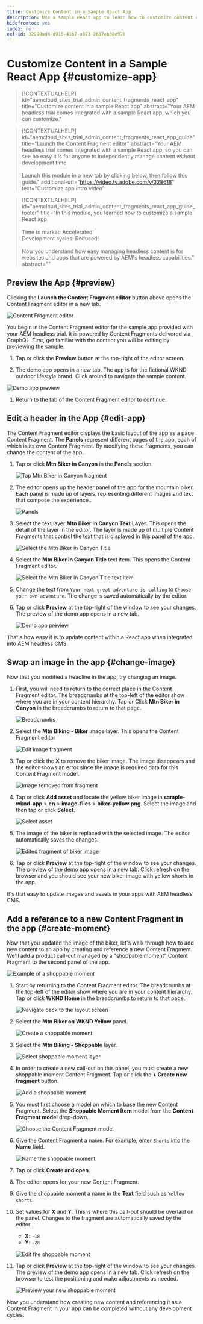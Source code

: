 ```yaml
---
title: Customize Content in a Sample React App
description: Use a sample React app to learn how to customize content using the headless feature set in AEM as a Cloud Service.
hidefromtoc: yes
index: no
exl-id: 32290ad4-d915-41b7-a073-2637eb38e978
---
```


# Customize Content in a Sample React App {#customize-app}

>[!CONTEXTUALHELP]
>id="aemcloud_sites_trial_admin_content_fragments_react_app"
>title="Customize content in a sample React app"
>abstract="Your AEM headless trial comes integrated with a sample React app, which you can customize."

>[!CONTEXTUALHELP]
>id="aemcloud_sites_trial_admin_content_fragments_react_app_guide"
>title="Launch the Content Fragment editor"
>abstract="Your AEM headless trial comes integrated with a sample React app, so you can see ho easy it is for anyone to independently manage content without development time.<br><br>Launch this module in a new tab by clicking below, then follow this guide."
>additional-url="https://video.tv.adobe.com/v/328618" text="Customize app intro video"

>[!CONTEXTUALHELP]
>id="aemcloud_sites_trial_admin_content_fragments_react_app_guide_footer"
>title="In this module, you learned how to customize a sample React app.<br><br>Time to market: Accelerated!<br>Development cycles: Reduced!<br><br>Now you understand how easy managing headless content is for websites and apps that are powered by AEM's headless capabilities."
>abstract=""

## Preview the App {#preview}

Clicking the **Launch the Content Fragment editor** button above opens the Content Fragment editor in a new tab.

![Content Fragment editor](assets/customize-app/content-fragment-editor.png)

You begin in the Content Fragment editor for the sample app provided with your AEM headless trial. It is powered by Content Fragments delivered via GraphQL. First, get familiar with the content you will be editing by previewing the sample.

1. Tap or click the **Preview** button at the top-right of the editor screen.

1. The demo app opens in a new tab. The app is for the fictional WKND outdoor lifestyle brand. Click around to navigate the sample content.

![Demo app preview](assets/customize-app/preview-demo-app.png)

1. Return to the tab of the Content Fragment editor to continue.

## Edit a header in the App {#edit-app}

The Content Fragment editor displays the basic layout of the app as a page Content Fragment. The **Panels** represent different pages of the app, each of which is its own Content Fragment. By modifying these fragments, you can change the content of the app.

1. Tap or click **Mtn Biker in Canyon** in the **Panels** section.

   ![Tap Mtn Biker in Canyon fragment](assets/customize-app/mtn-biker-in-canyon.png)

1. The editor opens up the header panel of the app for the mountain biker. Each panel is made up of layers, representing different images and text that compose the experience..

   ![Panels](assets/customize-app/panels.png)

1. Select the text layer **Mtn Biker in Canyon Text Layer**. This opens the detail of the layer in the editor. The layer is made up of multiple Content Fragments that control the text that is displayed in this panel of the app.

   ![Select the Mtn Biker in Canyon Title](assets/customize-app/mtn-biker-in-canyon-text-layer.png)

1. Select the **Mtn Biker in Canyon Title** text item. This opens the Content Fragment editor.

   ![Select the Mtn Biker in Canyon Title text item](assets/customize-app/mtn-biker-in-canyon-title.png)

1. Change the text from `Your next great adventure is calling` to `Choose your own adventure`. The change is saved automatically by the editor.

1. Tap or click **Preview** at the top-right of the window to see your changes. The preview of the demo app opens in a new tab.

   ![Demo app preview](assets/customize-app/preview-demo-app-text.png)

That's how easy it is to update content within a React app when integrated into AEM headless CMS.

## Swap an image in the app {#change-image}

Now that you modified a headline in the app, try changing an image.

1. First, you will need to return to the correct place in the Content Fragment editor. The breadcrumbs at the top-left of the editor show where you are in your content hierarchy. Tap or Click **Mtn Biker in Canyon** in the breadcrumbs to return to that page.

   ![Breadcrumbs](assets/customize-app/breadcrumbs.png)

1. Select the **Mtn Biking - Biker** image layer. This opens the Content Fragment editor

   ![Edit image fragment](assets/customize-app/mtn-biking-biker.png)

1. Tap or click the **X** to remove the biker image. The image disappears and the editor shows an error since the image is required data for this Content Fragment model.

   ![Image removed from fragment](assets/customize-app/mtn-biking-biker-no-image.png)

1. Tap or click **Add asset** and locate the yellow biker image in **sample-wknd-app** &gt; **en** &gt; **image-files** &gt; **biker-yellow.png**. Select the image and then tap or click **Select**.

   ![Select asset](assets/customize-app/select-asset.png)

1. The image of the biker is replaced with the selected image. The editor automatically saves the changes.

   ![Edited fragment of biker image](assets/customize-app/mtn-biking-biker-edited.png)

1. Tap or click **Preview** at the top-right of the window to see your changes. The preview of the demo app opens in a new tab. Click refresh on the browser and you should see your new biker image with yellow shorts in the app.

It's that easy to update images and assets in your apps with AEM headless CMS.

## Add a reference to a new Content Fragment in the app {#create-moment}

Now that you updated the image of the biker, let's walk through how to add new content to an app by creating and reference a new Content Fragment. We'll add a product call-out managed by a "shoppable moment" Content Fragment to the second panel of the app.

![Example of a shoppable moment](assets/customize-app/example-shoppable-moment.png)

1. Start by returning to the Content Fragment editor. The breadcrumbs at the top-left of the editor show where you are in your content hierarchy. Tap or click **WKND Home** in the breadcrumbs to return to that page.

   ![Navigate back to the layout screen](assets/customize-app/breadcrumbs-2.png)

1. Select the **Mtn Biker on WKND Yellow** panel.

   ![Create a shoppable moment](assets/customize-app/mtn-biker-on-wknd-yellow.png)

1. Select the **Mtn Biking - Shoppable** layer.

   ![Select shoppable moment layer](assets/customize-app/mtn-biking-shoppable.png)

1. In order to create a new call-out on this panel, you must create a new shoppable moment Content Fragment. Tap or click the **+ Create new fragment** button.

   ![Add a shoppable moment](assets/customize-app/create-new-fragment.png)

1. You must first choose a model on which to base the new Content Fragment. Select the **Shoppable Moment Item** model from the **Content Fragment model** drop-down.

   ![Choose the Content Fragment model](assets/customize-app/new-content-fragment.png)

1. Give the Content Fragment a name. For example, enter `Shorts` into the **Name** field.

   ![Name the shoppable moment](assets/customize-app/new-content-fragment.png)

1. Tap or click **Create and open**.

1. The editor opens for your new Content Fragment.

1. Give the shoppable moment a name in the **Text** field such as `Yellow shorts`.

1. Set values for **X** and **Y**. This is where this call-out should be overlaid on the panel. Changes to the fragment are automatically saved by the editor
   * **X**: `-18`
   * **Y**: `-28`

   ![Edit the shoppable moment](assets/customize-app/edit-shoppable-moment.png)

1. Tap or click **Preview** at the top-right of the window to see your changes. The preview of the demo app opens in a new tab. Click refresh on the browser to test the positioning and make adjustments as needed.

   ![Preview your new shoppable moment](assets/customize-app/preview-demo-app-shoppable.png)

Now you understand how creating new content and referencing it as a Content Fragment in your app can be completed without any development cycles.
